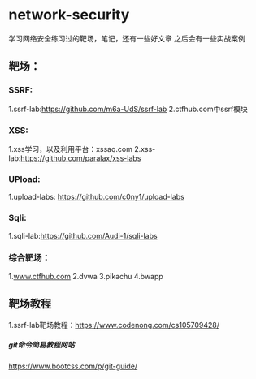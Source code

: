 # network-security

学习网络安全练习过的靶场，笔记，还有一些好文章
之后会有一些实战案例

## 靶场：

### SSRF:
1.ssrf-lab:https://github.com/m6a-UdS/ssrf-lab
2.ctfhub.com中ssrf模块

### XSS:
1.xss学习，以及利用平台：xssaq.com
2.xss-lab:https://github.com/paralax/xss-labs


### UPload:
1.upload-labs:  https://github.com/c0ny1/upload-labs


### Sqli:
1.sqli-lab:https://github.com/Audi-1/sqli-labs


### 综合靶场：
1.www.ctfhub.com
2.dvwa
3.pikachu
4.bwapp

## 靶场教程
1.ssrf-lab靶场教程：https://www.codenong.com/cs105709428/


##### git命令简易教程网站
https://www.bootcss.com/p/git-guide/
